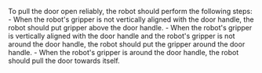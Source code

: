 To pull the door open reliably, the robot should perform the following steps:
    - When the robot's gripper is not vertically aligned with the door handle, the robot should put gripper above the door handle.
    - When the robot's gripper is vertically aligned with the door handle and the robot's gripper is not around the door handle, the robot should put the gripper around the door handle.
    - When the robot's gripper is around the door handle, the robot should pull the door towards itself.